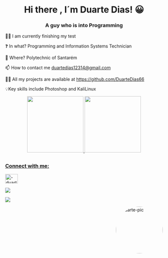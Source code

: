 <h1 align="center">Hi there , I´m Duarte Dias! 😀</h1>
<h3 align="center">A guy who is into Programming</h3>



👨‍🎓 I am currently finishing my test


❓ In what? Programming and Information Systems Technician


🏫 Where? Polytechnic of Santarém


📫 How to contact me duartedias12314@gmail.com


👨‍💻 All my projects are available at https://github.com/DuarteDias66


💡Key skills include Photoshop and KaliLinux


<div align="center">
  <a href="https://github.com/DuarteDias">
  <img height="180em" src="https://github-readme-stats.vercel.app/api?username=DuarteDias&show_icons=true&theme=cobalt&include_all_commits=true&count_private=true"/>
  <img height="180em" src="https://github-readme-stats.vercel.app/api/top-langs/?username=DuarteDias&layout=compact&langs_count=7&theme=cobalt"/>
</div>
  
 
  
  ##
  
  
  <h3 align="left">Connect with me:</h3>
<p align="left">
<a href="https://linkedin.com/in/duarte-rocha-carvalho-dias-69b703149" target="blank"><img align="center" src="https://raw.githubusercontent.com/rahuldkjain/github-profile-readme-generator/master/src/images/icons/Social/linked-in-alt.svg" alt="-duarte-dias-" height="30" width="40" /></a>
</p>
  <div> 
  
  <a href="https://instagram.com/duarte_dias66" target="_blank"><img src="https://img.shields.io/badge/-Instagram-%23E4405F?style=for-the-badge&logo=instagram&logoColor=white" target="_blank"></a>
 	
 
  <a href = "mailto:duartedias12314@gmail.com"><img src="https://img.shields.io/badge/-Gmail-%23333?style=for-the-badge&logo=gmail&logoColor=white" target="_blank"></a>

</div>
  
 <img align="right" alt="Duarte-pic" height="150" style="border-radius:80px;" src="https://cdn-icons-png.flaticon.com/512/3175/3175199.png">
</div>


  



